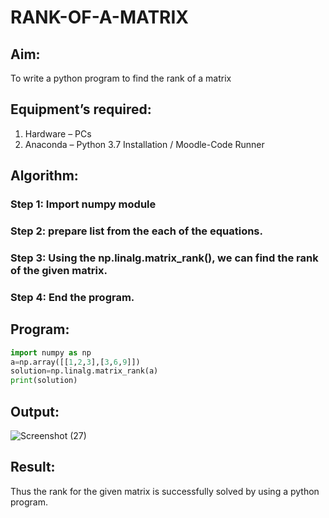 # RANK-OF-A-MATRIX
## Aim:
To write a python program to find the rank of a matrix
## Equipment’s required:
1. 	Hardware – PCs
2. 	Anaconda – Python 3.7 Installation / Moodle-Code Runner
## Algorithm:
### Step 1: Import numpy module
### Step 2: prepare list from the each of the equations.
### Step 3: Using the np.linalg.matrix_rank(), we can find the rank of the given matrix.
### Step 4: End the program.
## Program:
```python
import numpy as np
a=np.array([[1,2,3],[3,6,9]])
solution=np.linalg.matrix_rank(a)
print(solution)
```
## Output:
![Screenshot (27)](https://github.com/user-attachments/assets/69f6c7a9-39d2-4508-8922-88deb978353d)

## Result:
Thus the rank for the given matrix is successfully solved by  using a python program.

